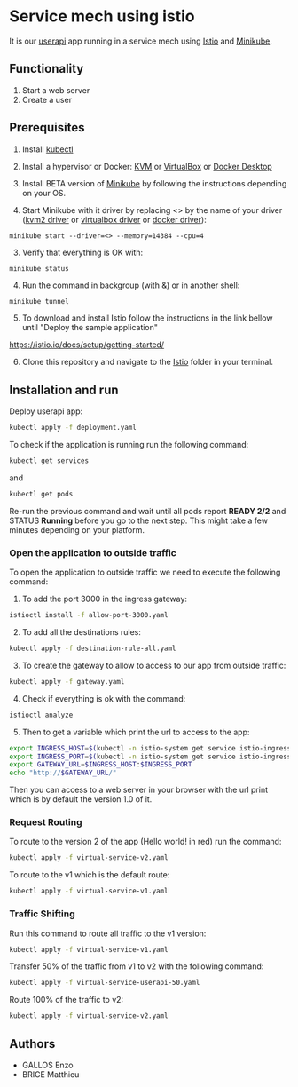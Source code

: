 # Service mech using istio

It is our [userapi](https://github.com/enzo2346/ece-devops-BRICE-GALLOS/tree/main/userapi) app running in a service mech using [Istio](https://istio.io/latest/) and [Minikube](https://kubernetes.io/fr/docs/setup/learning-environment/minikube/).

## Functionality

1. Start a web server
2. Create a user

## Prerequisites

1. Install [kubectl](https://kubernetes.io/docs/tasks/tools/)

2. Install a hypervisor or Docker: [KVM](https://minikube.sigs.k8s.io/docs/drivers/kvm2/) or [VirtualBox](https://www.virtualbox.org/wiki/Downloads) or [Docker Desktop](https://www.docker.com/products/docker-desktop/)

3. Install BETA version of [Minikube](https://kubernetes.io/docs/tasks/tools/install-minikube/) by following the instructions depending on your OS.

4. Start Minikube with it driver by replacing <> by the name of your driver ([kvm2 driver](https://minikube.sigs.k8s.io/docs/drivers/kvm2/) or [virtualbox driver](https://minikube.sigs.k8s.io/docs/drivers/virtualbox/) or [docker driver](https://minikube.sigs.k8s.io/docs/drivers/docker/)):

```
minikube start --driver=<> --memory=14384 --cpu=4
```

3. Verify that everything is OK with:

```
minikube status
```

4. Run the command in backgroup (with &) or in another shell:

```bash
minikube tunnel
```

5. To download and install Istio follow the instructions in the link bellow until "Deploy the sample application"

https://istio.io/docs/setup/getting-started/

6. Clone this repository and navigate to the [Istio](https://github.com/enzo2346/ece-devops-BRICE-GALLOS/tree/main/istio) folder in your terminal.

## Installation and run

Deploy userapi app:

```bash
kubectl apply -f deployment.yaml
```

To check if the application is running run the following command:

```bash
kubectl get services
```

and

```bash
kubectl get pods
```

Re-run the previous command and wait until all pods report **READY 2/2** and STATUS **Running** before you go to the next step. This might take a few minutes depending on your platform.

### Open the application to outside traffic

To open the application to outside traffic we need to execute the following command:

1. To add the port 3000 in the ingress gateway:

```bash
istioctl install -f allow-port-3000.yaml
```

2. To add all the destinations rules:

```bash
kubectl apply -f destination-rule-all.yaml
```

3. To create the gateway to allow to access to our app from outside traffic:

```bash
kubectl apply -f gateway.yaml
```

4. Check if everything is ok with the command:

```bash
istioctl analyze
```

5. Then to get a variable which print the url to access to the app:

```bash
export INGRESS_HOST=$(kubectl -n istio-system get service istio-ingressgateway -o jsonpath='{.status.loadBalancer.ingress[0].ip}')
export INGRESS_PORT=$(kubectl -n istio-system get service istio-ingressgateway -o jsonpath='{.spec.ports[?(@.name=="http-custom-1")].port}')
export GATEWAY_URL=$INGRESS_HOST:$INGRESS_PORT
echo "http://$GATEWAY_URL/"
```
Then you can access to a web server in your browser with the url print which is by default the version 1.0 of it.

### Request Routing

To route to the version 2 of the app (Hello world! in red) run the command:

```bash
kubectl apply -f virtual-service-v2.yaml
```

To route to the v1 which is the default route:

```bash
kubectl apply -f virtual-service-v1.yaml
```
### Traffic Shifting

Run this command to route all traffic to the v1 version:

```bash
kubectl apply -f virtual-service-v1.yaml
```

Transfer 50% of the traffic from v1 to v2 with the following command:

```bash
kubectl apply -f virtual-service-userapi-50.yaml
```

Route 100% of the traffic to v2:

```bash
kubectl apply -f virtual-service-v2.yaml
```

## Authors

- GALLOS Enzo
- BRICE Matthieu
